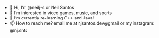 - 👋 Hi, I’m @neilj-s or Neil Santos
- 👀 I’m interested in video games, music, and sports
- 🌱 I’m currently re-learning C++ and Java!
- 📫 How to reach me? email me at njsantos.dev@gmail or my instagram: @nj.snts

<!---
neilj-s/neilj-s is a ✨ special ✨ repository because its `README.md` (this file) appears on your GitHub profile.
You can click the Preview link to take a look at your changes.
--->

